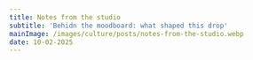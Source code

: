 ```yaml
---
title: Notes from the studio
subtitle: 'Behidn the moodboard: what shaped this drop'
mainImage: /images/culture/posts/notes-from-the-studio.webp
date: 10-02-2025
---
```

